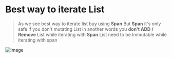 # Best way to iterate List


> As we see best way to iterate list buy using **Span**
> But **Span** it's only safe if you don't mutating List
> in another words you **don't ADD / Remove** List while iterating with **Span**
> List need to be Immutable while iterating with span


![image](https://user-images.githubusercontent.com/30263367/233909720-ba23d854-c877-4e7b-86dd-47f0b165dad3.png)

